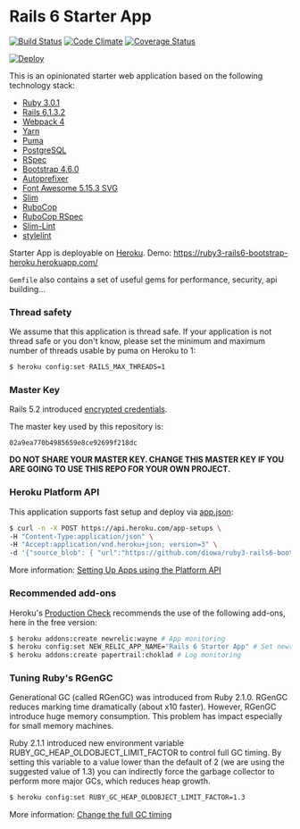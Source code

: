 # Rails 6 Starter App
[![Build Status](https://travis-ci.org/diowa/ruby3-rails6-bootstrap-heroku.svg?branch=main)](https://travis-ci.org/diowa/ruby3-rails6-bootstrap-heroku)
[![Code Climate](https://codeclimate.com/github/diowa/ruby3-rails6-bootstrap-heroku/badges/gpa.svg)](https://codeclimate.com/github/diowa/ruby3-rails6-bootstrap-heroku)
[![Coverage Status](https://coveralls.io/repos/github/diowa/ruby3-rails6-bootstrap-heroku/badge.svg?branch=main)](https://coveralls.io/github/diowa/ruby3-rails6-bootstrap-heroku?branch=main)

[![Deploy](https://www.herokucdn.com/deploy/button.svg)](https://heroku.com/deploy)

This is an opinionated starter web application based on the following technology stack:

* [Ruby 3.0.1][1]
* [Rails 6.1.3.2][2]
* [Webpack 4][15]
* [Yarn][16]
* [Puma][3]
* [PostgreSQL][4]
* [RSpec][5]
* [Bootstrap 4.6.0][8]
* [Autoprefixer][9]
* [Font Awesome 5.15.3 SVG][10]
* [Slim][11]
* [RuboCop][12]
* [RuboCop RSpec][17]
* [Slim-Lint][13]
* [stylelint][14]

[1]: https://www.ruby-lang.org/en/
[2]: https://rubyonrails.org/
[3]: https://puma.io/
[4]: https://www.postgresql.org/
[5]: https://rspec.info/
[8]: https://getbootstrap.com/
[9]: https://github.com/postcss/autoprefixer
[10]: https://fontawesome.com/
[11]: http://slim-lang.com/
[12]: https://github.com/bbatsov/rubocop
[13]: https://github.com/sds/slim-lint
[14]: https://stylelint.io/
[15]: https://webpack.js.org/
[16]: https://yarnpkg.com/lang/en/
[17]: https://github.com/backus/rubocop-rspec

Starter App is deployable on [Heroku](https://www.heroku.com/). Demo: https://ruby3-rails6-bootstrap-heroku.herokuapp.com/

```Gemfile``` also contains a set of useful gems for performance, security, api building...

### Thread safety

We assume that this application is thread safe. If your application is not thread safe or you don't know, please set the minimum and maximum number of threads usable by puma on Heroku to 1:

```sh
$ heroku config:set RAILS_MAX_THREADS=1
```

### Master Key

Rails 5.2 introduced [encrypted credentials](https://edgeguides.rubyonrails.org/5_2_release_notes.html#credentials).

The master key used by this repository is:

```
02a9ea770b4985659e8ce92699f218dc
```

**DO NOT SHARE YOUR MASTER KEY. CHANGE THIS MASTER KEY IF YOU ARE GOING TO USE THIS REPO FOR YOUR OWN PROJECT.**

### Heroku Platform API

This application supports fast setup and deploy via [app.json](https://devcenter.heroku.com/articles/app-json-schema):

```sh
$ curl -n -X POST https://api.heroku.com/app-setups \
-H "Content-Type:application/json" \
-H "Accept:application/vnd.heroku+json; version=3" \
-d '{"source_blob": { "url":"https://github.com/diowa/ruby3-rails6-bootstrap-heroku/tarball/main/"} }'
```

More information: [Setting Up Apps using the Platform API](https://devcenter.heroku.com/articles/setting-up-apps-using-the-heroku-platform-api)

### Recommended add-ons

Heroku's [Production Check](https://blog.heroku.com/introducing_production_check) recommends the use of the following add-ons, here in the free version:

```sh
$ heroku addons:create newrelic:wayne # App monitoring
$ heroku config:set NEW_RELIC_APP_NAME="Rails 6 Starter App" # Set newrelic app name
$ heroku addons:create papertrail:choklad # Log monitoring
```

### Tuning Ruby's RGenGC

Generational GC (called RGenGC) was introduced from Ruby 2.1.0. RGenGC reduces marking time dramatically (about x10 faster). However, RGenGC introduce huge memory consumption. This problem has impact especially for small memory machines.

Ruby 2.1.1 introduced new environment variable RUBY_GC_HEAP_OLDOBJECT_LIMIT_FACTOR to control full GC timing. By setting this variable to a value lower than the default of 2 (we are using the suggested value of 1.3) you can indirectly force the garbage collector to perform more major GCs, which reduces heap growth.

```sh
$ heroku config:set RUBY_GC_HEAP_OLDOBJECT_LIMIT_FACTOR=1.3
```

More information: [Change the full GC timing](https://bugs.ruby-lang.org/issues/9607)
